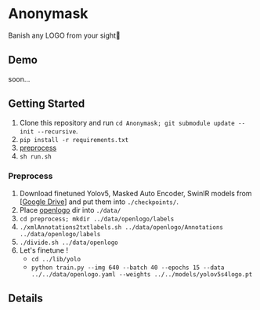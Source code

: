 # Anonymask

Banish any LOGO from your sight👀

## Demo

soon...

## Getting Started

1. Clone this repository and run `cd Anonymask; git submodule update --init --recursive`.
2. `pip install -r requirements.txt`
3. [preprocess](#preprocess)
4. `sh run.sh`


### Preprocess

1. Download finetuned Yolov5, Masked Auto Encoder, SwinIR models from [[Google Drive](https://drive.google.com/drive/folders/1m-jA_p3aCg7G3MxJ9QH6R9cpS9mVRs9j?usp=sharing)] and put them into `./checkpoints/`.
2. Place [openlogo](https://hangsu0730.github.io/qmul-openlogo/) dir into `./data/`
3. `cd preprocess; mkdir ../data/openlogo/labels`
4. `./xmlAnnotations2txtlabels.sh ../data/openlogo/Annotations ../data/openlogo/labels`
5. `./divide.sh ../data/openlogo`
6. Let's finetune !
    - `cd ../lib/yolo`
    - `python train.py --img 640 --batch 40 --epochs 15 --data ../../data/openlogo.yaml --weights ../../models/yolov5s4logo.pt`

## Details

